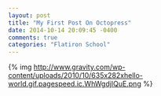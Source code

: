 ```yaml
---
layout: post
title: "My First Post On Octopress"
date: 2014-10-14 20:09:45 -0400
comments: true
categories: "Flatiron School"
---
```


{% img http://www.gravity.com/wp-content/uploads/2010/10/635x282xhello-world.gif.pagespeed.ic.WhWgdjIQuE.png %}
